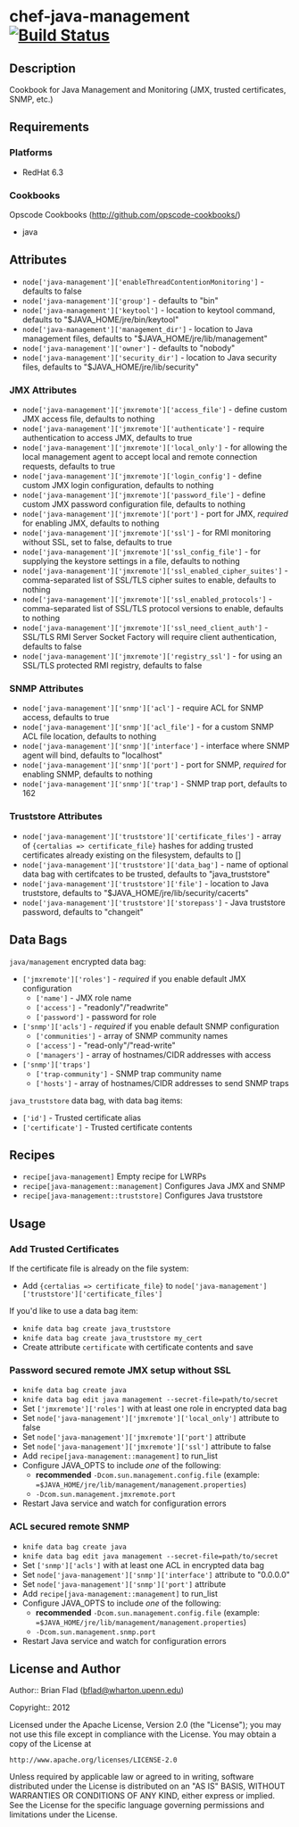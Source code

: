# chef-java-management [![Build Status](https://secure.travis-ci.org/bflad/chef-java-management.png?branch=master)](http://travis-ci.org/bflad/chef-java-management)

## Description

Cookbook for Java Management and Monitoring (JMX, trusted certificates, SNMP, etc.)

## Requirements

### Platforms

* RedHat 6.3

### Cookbooks

Opscode Cookbooks (http://github.com/opscode-cookbooks/)

* java

## Attributes

* `node['java-management']['enableThreadContentionMonitoring']` - defaults to
  false
* `node['java-management']['group']` - defaults to "bin"
* `node['java-management']['keytool']` - location to keytool command, defaults to "$JAVA_HOME/jre/bin/keytool"
* `node['java-management']['management_dir']` - location to Java management files, defaults to "$JAVA_HOME/jre/lib/management"
* `node['java-management']['owner']` - defaults to "nobody"
* `node['java-management']['security_dir']` - location to Java security files, defaults to "$JAVA_HOME/jre/lib/security"

### JMX Attributes

* `node['java-management']['jmxremote']['access_file']` - define custom JMX
  access file, defaults to nothing
* `node['java-management']['jmxremote']['authenticate']` - require
  authentication to access JMX, defaults to true
* `node['java-management']['jmxremote']['local_only']` - for allowing the local
  management agent to accept local and remote connection requests, defaults to
  true
* `node['java-management']['jmxremote']['login_config']` - define custom
  JMX login configuration, defaults to nothing
* `node['java-management']['jmxremote']['password_file']` - define custom JMX
  password configuration file, defaults to nothing
* `node['java-management']['jmxremote']['port']` - port for JMX, _required_ for
  enabling JMX, defaults to nothing 
* `node['java-management']['jmxremote']['ssl']` - for RMI monitoring without
  SSL, set to false, defaults to true
* `node['java-management']['jmxremote']['ssl_config_file']` - for supplying the
  keystore settings in a file, defaults to nothing
* `node['java-management']['jmxremote']['ssl_enabled_cipher_suites']` - 
  comma-separated list of SSL/TLS cipher suites to enable, defaults to nothing
* `node['java-management']['jmxremote']['ssl_enabled_protocols']` - 
  comma-separated list of SSL/TLS protocol versions to enable, defaults to
  nothing
* `node['java-management']['jmxremote']['ssl_need_client_auth']` - SSL/TLS RMI
  Server Socket Factory will require client authentication, defaults to false
* `node['java-management']['jmxremote']['registry_ssl']` - for using an SSL/TLS
  protected RMI registry, defaults to false

### SNMP Attributes

* `node['java-management']['snmp']['acl']` - require ACL for SNMP access,
  defaults to true
* `node['java-management']['snmp']['acl_file']` - for a custom SNMP ACL
  file location, defaults to nothing
* `node['java-management']['snmp']['interface']` - interface where SNMP agent
  will bind, defaults to "localhost"
* `node['java-management']['snmp']['port']` - port for SNMP, _required_ for
  enabling SNMP, defaults to nothing
* `node['java-management']['snmp']['trap']` - SNMP trap port, defaults to 162

### Truststore Attributes

* `node['java-management']['truststore']['certificate_files']` - array of `{certalias => certificate_file}` hashes for adding trusted certificates already existing on the filesystem, defaults to []
* `node['java-management']['truststore']['data_bag']` - name of optional data bag with certifcates to be trusted, defaults to "java_truststore"
* `node['java-management']['truststore']['file']` - location to Java truststore, defaults to "$JAVA_HOME/jre/lib/security/cacerts"
* `node['java-management']['truststore']['storepass']` - Java truststore password, defaults to "changeit"

## Data Bags

`java/management` encrypted data bag:

* `['jmxremote']['roles']` - _required_ if you enable default JMX configuration
  * `['name']` - JMX role name
  * `['access']` - "readonly"/"readwrite"
  * `['password']` - password for role
* `['snmp']['acls']` - _required_ if you enable default SNMP configuration
  * `['communities']` - array of SNMP community names
  * `['access']` - "read-only"/"read-write"
  * `['managers']` - array of hostnames/CIDR addresses with access
* `['snmp']['traps']`
  * `['trap-community']` - SNMP trap community name
  * `['hosts']` - array of hostnames/CIDR addresses to send SNMP traps

`java_truststore` data bag, with data bag items:
  * `['id']` - Trusted certificate alias
  * `['certificate']` - Trusted certificate contents

## Recipes

* `recipe[java-management]` Empty recipe for LWRPs
* `recipe[java-management::management]` Configures Java JMX and SNMP
* `recipe[java-management::truststore]` Configures Java truststore

## Usage

### Add Trusted Certificates ###

If the certificate file is already on the file system:

* Add `{certalias => certificate_file}` to `node['java-management']['truststore']['certificate_files']`

If you'd like to use a data bag item:

* `knife data bag create java_truststore`
* `knife data bag create java_truststore my_cert`
* Create attribute `certificate` with certificate contents and save

### Password secured remote JMX setup without SSL

* `knife data bag create java`
* `knife data bag edit java management --secret-file=path/to/secret`
* Set `['jmxremote']['roles']` with at least one role in encrypted data bag
* Set `node['java-management']['jmxremote']['local_only']` attribute to false
* Set `node['java-management']['jmxremote']['port']` attribute
* Set `node['java-management']['jmxremote']['ssl']` attribute to false
* Add `recipe[java-management::management]` to run_list
* Configure JAVA_OPTS to include _one_ of the following:
  * __recommended__ `-Dcom.sun.management.config.file` (example:
  `=$JAVA_HOME/jre/lib/management/management.properties`)
  * `-Dcom.sun.management.jmxremote.port`
* Restart Java service and watch for configuration errors

### ACL secured remote SNMP 

* `knife data bag create java`
* `knife data bag edit java management --secret-file=path/to/secret`
* Set `['snmp']['acls']` with at least one ACL in encrypted data bag
* Set `node['java-management']['snmp']['interface']` attribute to "0.0.0.0"
* Set `node['java-management']['snmp']['port']` attribute
* Add `recipe[java-management::management]` to run_list
* Configure JAVA_OPTS to include _one_ of the following:
  * __recommended__ `-Dcom.sun.management.config.file` (example:
  `=$JAVA_HOME/jre/lib/management/management.properties`)
  * `-Dcom.sun.management.snmp.port`
* Restart Java service and watch for configuration errors

## License and Author
      
Author:: Brian Flad (<bflad@wharton.upenn.edu>)

Copyright:: 2012

Licensed under the Apache License, Version 2.0 (the "License");
you may not use this file except in compliance with the License.
You may obtain a copy of the License at

    http://www.apache.org/licenses/LICENSE-2.0

Unless required by applicable law or agreed to in writing, software
distributed under the License is distributed on an "AS IS" BASIS,
WITHOUT WARRANTIES OR CONDITIONS OF ANY KIND, either express or implied.
See the License for the specific language governing permissions and
limitations under the License.
